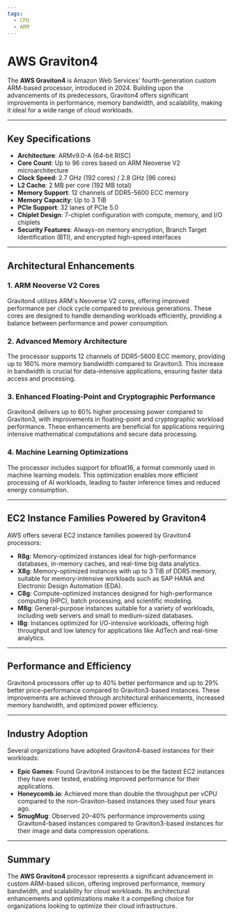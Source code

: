 ```yaml
---
tags:
  - CPU
  - ARM
---
```


# AWS Graviton4

The **AWS Graviton4** is Amazon Web Services' fourth-generation custom ARM-based processor, introduced in 2024. Building upon the advancements of its predecessors, Graviton4 offers significant improvements in performance, memory bandwidth, and scalability, making it ideal for a wide range of cloud workloads.

---

## Key Specifications

- **Architecture**: ARMv9.0-A (64-bit RISC)
- **Core Count**: Up to 96 cores based on ARM Neoverse V2 microarchitecture
- **Clock Speed**: 2.7 GHz (192 cores) / 2.8 GHz (96 cores)
- **L2 Cache**: 2 MB per core (192 MB total)
- **Memory Support**: 12 channels of DDR5-5600 ECC memory
- **Memory Capacity**: Up to 3 TiB
- **PCIe Support**: 32 lanes of PCIe 5.0
- **Chiplet Design**: 7-chiplet configuration with compute, memory, and I/O chiplets
- **Security Features**: Always-on memory encryption, Branch Target Identification (BTI), and encrypted high-speed interfaces

---

## Architectural Enhancements

### 1. ARM Neoverse V2 Cores

Graviton4 utilizes ARM's Neoverse V2 cores, offering improved performance per clock cycle compared to previous generations. These cores are designed to handle demanding workloads efficiently, providing a balance between performance and power consumption.

### 2. Advanced Memory Architecture

The processor supports 12 channels of DDR5-5600 ECC memory, providing up to 160% more memory bandwidth compared to Graviton3. This increase in bandwidth is crucial for data-intensive applications, ensuring faster data access and processing.

### 3. Enhanced Floating-Point and Cryptographic Performance

Graviton4 delivers up to 60% higher processing power compared to Graviton3, with improvements in floating-point and cryptographic workload performance. These enhancements are beneficial for applications requiring intensive mathematical computations and secure data processing.

### 4. Machine Learning Optimizations

The processor includes support for bfloat16, a format commonly used in machine learning models. This optimization enables more efficient processing of AI workloads, leading to faster inference times and reduced energy consumption.

---

## EC2 Instance Families Powered by Graviton4

AWS offers several EC2 instance families powered by Graviton4 processors:

- **R8g**: Memory-optimized instances ideal for high-performance databases, in-memory caches, and real-time big data analytics.
- **X8g**: Memory-optimized instances with up to 3 TiB of DDR5 memory, suitable for memory-intensive workloads such as SAP HANA and Electronic Design Automation (EDA).
- **C8g**: Compute-optimized instances designed for high-performance computing (HPC), batch processing, and scientific modeling.
- **M8g**: General-purpose instances suitable for a variety of workloads, including web servers and small to medium-sized databases.
- **I8g**: Instances optimized for I/O-intensive workloads, offering high throughput and low latency for applications like AdTech and real-time analytics.

---

## Performance and Efficiency

Graviton4 processors offer up to 40% better performance and up to 29% better price-performance compared to Graviton3-based instances. These improvements are achieved through architectural enhancements, increased memory bandwidth, and optimized power efficiency.

---

## Industry Adoption

Several organizations have adopted Graviton4-based instances for their workloads:

- **Epic Games**: Found Graviton4 instances to be the fastest EC2 instances they have ever tested, enabling improved performance for their applications.
- **Honeycomb.io**: Achieved more than double the throughput per vCPU compared to the non-Graviton-based instances they used four years ago.
- **SmugMug**: Observed 20–40% performance improvements using Graviton4-based instances compared to Graviton3-based instances for their image and data compression operations.

---

## Summary

The **AWS Graviton4** processor represents a significant advancement in custom ARM-based silicon, offering improved performance, memory bandwidth, and scalability for cloud workloads. Its architectural enhancements and optimizations make it a compelling choice for organizations looking to optimize their cloud infrastructure.
